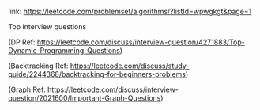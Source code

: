 link: https://leetcode.com/problemset/algorithms/?listId=wpwgkgt&page=1

Top interview questions

(DP Ref: https://leetcode.com/discuss/interview-question/4271883/Top-Dynamic-Programming-Questions)

(Backtracking Ref: https://leetcode.com/discuss/study-guide/2244368/backtracking-for-beginners-problems)

(Graph Ref: https://leetcode.com/discuss/interview-question/2021600/Important-Graph-Questions)
